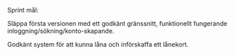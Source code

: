 Sprint mål:

Släppa första versionen med ett godkänt gränssnitt, funktionellt fungerande inloggning/sökning/konto-skapande.

Godkänt system för att kunna låna och införskaffa ett lånekort.

